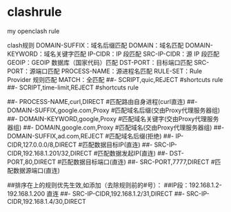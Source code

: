 # clashrule
my openclash rule

clash规则
DOMAIN-SUFFIX：域名后缀匹配
DOMAIN：域名匹配
DOMAIN-KEYWORD：域名关键字匹配
IP-CIDR：IP 段匹配
SRC-IP-CIDR：源 IP 段匹配
GEOIP：GEOIP 数据库（国家代码）匹配
DST-PORT：目标端口匹配
SRC-PORT：源端口匹配
PROCESS-NAME：源进程名匹配
RULE-SET：Rule Provider 规则匹配
MATCH：全匹配
##- SCRIPT,quic,REJECT #shortcuts rule
##- SCRIPT,time-limit,REJECT #shortcuts rule

##- PROCESS-NAME,curl,DIRECT #匹配路由自身进程(curl直连)
##- DOMAIN-SUFFIX,google.com,Proxy #匹配域名后缀(交由Proxy代理服务器组)
##- DOMAIN-KEYWORD,google,Proxy #匹配域名关键字(交由Proxy代理服务器组)
##- DOMAIN,google.com,Proxy #匹配域名(交由Proxy代理服务器组)
##- DOMAIN-SUFFIX,ad.com,REJECT #匹配域名后缀(拒绝)
##- IP-CIDR,127.0.0.0/8,DIRECT #匹配数据目标IP(直连)
##- SRC-IP-CIDR,192.168.1.201/32,DIRECT #匹配数据发起IP(直连)
##- DST-PORT,80,DIRECT #匹配数据目标端口(直连)
##- SRC-PORT,7777,DIRECT #匹配数据源端口(直连)

##排序在上的规则优先生效,如添加（去除规则前的#号）：
##IP段：192.168.1.2-192.168.1.200 直连
##- SRC-IP-CIDR,192.168.1.2/31,DIRECT
##- SRC-IP-CIDR,192.168.1.4/30,DIRECT
